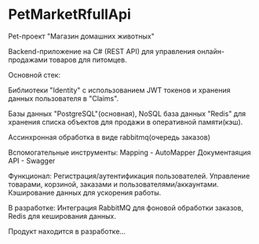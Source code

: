 # PetMarketRfullApi
Pet-проект "Магазин домашних животных"

Backend-приложение на C# (REST API) для управления онлайн-продажами товаров для питомцев.

Основной стек:

Библиотеки "Identity" с использованием JWT токенов и хранения данных пользователя в "Claims".

Базы данных "PostgreSQL"(основная), NoSQL база данных "Redis" для хранения списка объектов для продажи в оперативной памяти(кэш).

Ассинхронная обработка в виде rabbitmq(очередь заказов)

Вспомогательные инструменты:
Mapping - AutoMapper
Документаяция API - Swagger

Функционал:
Регистрация/аутентификация пользователей.
Управление товарами, корзиной, заказами и пользователями/аккаунтами.
Кэширование данных для ускорения работы.

В разработке:
Интеграция 
RabbitMQ для фоновой обработки заказов,
Redis для кеширования данных.

Продукт находится в разработке...
